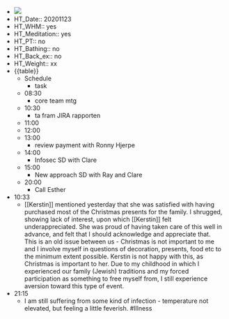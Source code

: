 - ![](https://firebasestorage.googleapis.com/v0/b/firescript-577a2.appspot.com/o/imgs%2Fapp%2FDavidsroam%2Fh7u7BWGnjT.png?alt=media&token=7e88424d-2a3f-46b3-b3a8-e1f8d20bc97c)
- HT_Date:: 20201123
- HT_WHM:: yes 
- HT_Meditation:: yes
- HT_PT:: no 
- HT_Bathing:: no 
- HT_Back_ex:: no
- HT_Weight:: xx
- {{table}} 
    - Schedule 
        - task
    - 08:30
        - core team mtg
    - 10:30
        - ta fram JIRA rapporten
    - 11:00 
    - 12:00
    - 13:00
        - review payment with Ronny Hjerpe
    - 14:00 
        - Infosec SD with Clare
    - 15:00
        - New approach SD with Ray and Clare
    - 20:00
        - Call Esther
- 10:33
    - [[Kerstin]] mentioned yesterday that she was satisfied with having purchased most of the Christmas presents for the family. I shrugged, showing lack of interest, upon which [[Kerstin]] felt underappreciated. She was proud of having taken care of this well in advance, and felt that I should acknowledge and appreciate that. This is an old issue between us - Christmas is not important to me and I involve myself in questions of decoration, presents, food etc to the minimum extent possible. Kerstin is not happy with this, as Christmas is important to her. Due to my childhood in which I experienced our family (Jewish) traditions and my forced participation as something to free myself from, I still experience aversion toward this type of event.
- 21:15
    - I am still suffering from some kind of infection - temperature not elevated, but feeling a little feverish. #Illness

